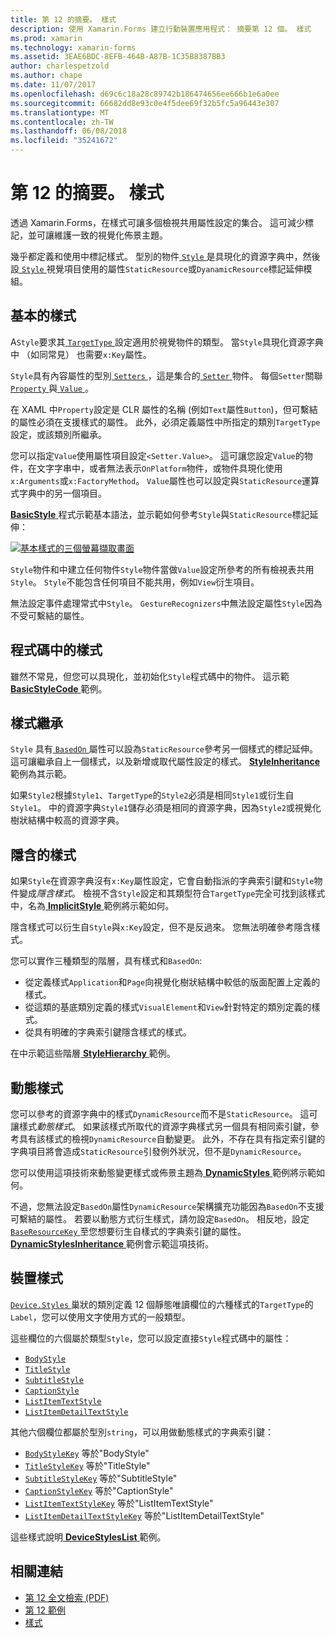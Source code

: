 ```yaml
---
title: 第 12 的摘要。 樣式
description: 使用 Xamarin.Forms 建立行動裝置應用程式： 摘要第 12 個。 樣式
ms.prod: xamarin
ms.technology: xamarin-forms
ms.assetid: 3EAE6BDC-8EFB-464B-A87B-1C35B8387BB3
author: charlespetzold
ms.author: chape
ms.date: 11/07/2017
ms.openlocfilehash: d69c6c18a28c89742b186474656ee666b1e6a0ee
ms.sourcegitcommit: 66682dd8e93c0e4f5dee69f32b5fc5a96443e307
ms.translationtype: MT
ms.contentlocale: zh-TW
ms.lasthandoff: 06/08/2018
ms.locfileid: "35241672"
---
```

# <a name="summary-of-chapter-12-styles"></a>第 12 的摘要。 樣式

透過 Xamarin.Forms，在樣式可讓多個檢視共用屬性設定的集合。 這可減少標記，並可讓維護一致的視覺化佈景主題。

幾乎都定義和使用中標記樣式。 型別的物件[ `Style` ](https://developer.xamarin.com/api/type/Xamarin.Forms.Style/)是具現化的資源字典中，然後設[ `Style` ](https://developer.xamarin.com/api/property/Xamarin.Forms.VisualElement.Style/)視覺項目使用的屬性`StaticResource`或`DyanamicResource`標記延伸模組。

## <a name="the-basic-style"></a>基本的樣式

A`Style`要求其[ `TargetType` ](https://developer.xamarin.com/api/property/Xamarin.Forms.Style.TargetType/)設定適用於視覺物件的類型。 當`Style`具現化資源字典中 （如同常見） 也需要`x:Key`屬性。

`Style`具有內容屬性的型別[ `Setters` ](https://developer.xamarin.com/api/property/Xamarin.Forms.Style.Setters/)，這是集合的[ `Setter` ](https://developer.xamarin.com/api/type/Xamarin.Forms.Setter/)物件。 每個`Setter`關聯[ `Property` ](https://developer.xamarin.com/api/property/Xamarin.Forms.Setter.Property/)與[ `Value` ](https://developer.xamarin.com/api/property/Xamarin.Forms.Setter.Value/)。

在 XAML 中`Property`設定是 CLR 屬性的名稱 (例如`Text`屬性`Button`)，但可繫結的屬性必須在支援樣式的屬性。 此外，必須定義屬性中所指定的類別`TargetType`設定，或該類別所繼承。

您可以指定`Value`使用屬性項目設定`<Setter.Value>`。 這可讓您設定`Value`的物件，在文字字串中，或者無法表示`OnPlatform`物件，或物件具現化使用`x:Arguments`或`x:FactoryMethod`。 `Value`屬性也可以設定與`StaticResource`運算式字典中的另一個項目。

[ **BasicStyle** ](https://github.com/xamarin/xamarin-forms-book-samples/tree/master/Chapter12/BasicStyle)程式示範基本語法，並示範如何參考`Style`與`StaticResource`標記延伸：

[![基本樣式的三個螢幕擷取畫面](images/ch12fg01-small.png "基本樣式")](images/ch12fg01-large.png#lightbox "基本樣式")

`Style`物件和中建立任何物件`Style`物件當做`Value`設定所參考的所有檢視表共用`Style`。 `Style`不能包含任何項目不能共用，例如`View`衍生項目。

無法設定事件處理常式中`Style`。 `GestureRecognizers`中無法設定屬性`Style`因為不受可繫結的屬性。

## <a name="styles-in-code"></a>程式碼中的樣式

雖然不常見，但您可以具現化，並初始化`Style`程式碼中的物件。 這示範[ **BasicStyleCode** ](https://github.com/xamarin/xamarin-forms-book-samples/tree/master/Chapter12/BasicStyleCode)範例。

## <a name="style-inheritance"></a>樣式繼承

`Style` 具有[ `BasedOn` ](https://developer.xamarin.com/api/property/Xamarin.Forms.Style.BasedOn/)屬性可以設為`StaticResource`參考另一個樣式的標記延伸。 這可讓繼承自上一個樣式，以及新增或取代屬性設定的樣式。 [ **StyleInheritance** ](https://github.com/xamarin/xamarin-forms-book-samples/tree/master/Chapter12/StyleInheritance)範例為其示範。

如果`Style2`根據`Style1`、`TargetType`的`Style2`必須是相同`Style1`或衍生自`Style1`。 中的資源字典`Style1`儲存必須是相同的資源字典，因為`Style2`或視覺化樹狀結構中較高的資源字典。

## <a name="implicit-styles"></a>隱含的樣式

如果`Style`在資源字典沒有`x:Key`屬性設定，它會自動指派的字典索引鍵和`Style`物件變成*隱含樣式*。 檢視不含`Style`設定和其類型符合`TargetType`完全可找到該樣式中，名為[ **ImplicitStyle** ](https://github.com/xamarin/xamarin-forms-book-samples/tree/master/Chapter12/ImplicitStyle)範例將示範如何。

隱含樣式可以衍生自`Style`與`x:Key`設定，但不是反過來。 您無法明確參考隱含樣式。

您可以實作三種類型的階層，具有樣式和`BasedOn`:

- 從定義樣式`Application`和`Page`向視覺化樹狀結構中較低的版面配置上定義的樣式。
- 從這類的基底類別定義的樣式`VisualElement`和`View`針對特定的類別定義的樣式。
- 從具有明確的字典索引鍵隱含樣式的樣式。

在中示範這些階層[ **StyleHierarchy** ](https://github.com/xamarin/xamarin-forms-book-samples/tree/master/Chapter12/StyleHierarchy)範例。

## <a name="dynamic-styles"></a>動態樣式

您可以參考的資源字典中的樣式`DynamicResource`而不是`StaticResource`。 這可讓樣式*動態樣式*。 如果該樣式所取代的資源字典樣式另一個具有相同索引鍵，參考具有該樣式的檢視`DynamicResource`自動變更。 此外，不存在具有指定索引鍵的字典項目將會造成`StaticResource`引發例外狀況，但不是`DynamicResource`。

您可以使用這項技術來動態變更樣式或佈景主題為[ **DynamicStyles** ](https://github.com/xamarin/xamarin-forms-book-samples/tree/master/Chapter12/DynamicStyles)範例將示範如何。

不過，您無法設定`BasedOn`屬性`DynamicResource`架構擴充功能因為`BasedOn`不支援可繫結的屬性。 若要以動態方式衍生樣式，請勿設定`BasedOn`。 相反地，設定[ `BaseResourceKey` ](https://developer.xamarin.com/api/property/Xamarin.Forms.Style.BaseResourceKey/)至您想要衍生自樣式的字典索引鍵的屬性。 [ **DynamicStylesInheritance** ](https://github.com/xamarin/xamarin-forms-book-samples/tree/master/Chapter12/DynaStylesInh)範例會示範這項技術。

## <a name="device-styles"></a>裝置樣式

[ `Device.Styles` ](https://developer.xamarin.com/api/type/Xamarin.Forms.Device+Styles/)巢狀的類別定義 12 個靜態唯讀欄位的六種樣式的`TargetType`的`Label`，您可以使用文字使用方式的一般類型。

這些欄位的六個屬於類型`Style`，您可以設定直接`Style`程式碼中的屬性：

- [`BodyStyle`](https://developer.xamarin.com/api/field/Xamarin.Forms.Device+Styles.BodyStyle/)
- [`TitleStyle`](https://developer.xamarin.com/api/field/Xamarin.Forms.Device+Styles.TitleStyle/)
- [`SubtitleStyle`](https://developer.xamarin.com/api/field/Xamarin.Forms.Device+Styles.SubtitleStyle/)
- [`CaptionStyle`](https://developer.xamarin.com/api/field/Xamarin.Forms.Device+Styles.CaptionStyle/)
- [`ListItemTextStyle`](https://developer.xamarin.com/api/field/Xamarin.Forms.Device+Styles.ListItemTextStyle/)
- [`ListItemDetailTextStyle`](https://developer.xamarin.com/api/field/Xamarin.Forms.Device+Styles.ListItemDetailTextStyle/)

其他六個欄位都屬於型別`string`，可以用做動態樣式的字典索引鍵：

- [`BodyStyleKey`](https://developer.xamarin.com/api/field/Xamarin.Forms.Device+Styles.BodyStyleKey/) 等於"BodyStyle"
- [`TitleStyleKey`](https://developer.xamarin.com/api/field/Xamarin.Forms.Device+Styles.TitleStyleKey/) 等於"TitleStyle"
- [`SubtitleStyleKey`](https://developer.xamarin.com/api/field/Xamarin.Forms.Device+Styles.SubtitleStyleKey/) 等於"SubtitleStyle"
- [`CaptionStyleKey`](https://developer.xamarin.com/api/field/Xamarin.Forms.Device+Styles.CaptionStyleKey/) 等於"CaptionStyle"
- [`ListItemTextStyleKey`](https://developer.xamarin.com/api/field/Xamarin.Forms.Device+Styles.ListItemTextStyleKey/) 等於"ListItemTextStyle"
- [`ListItemDetailTextStyleKey`](https://developer.xamarin.com/api/field/Xamarin.Forms.Device+Styles.ListItemDetailTextStyleKey/) 等於"ListItemDetailTextStyle"

這些樣式說明[ **DeviceStylesList** ](https://github.com/xamarin/xamarin-forms-book-samples/tree/master/Chapter12/DeviceStylesList)範例。



## <a name="related-links"></a>相關連結

- [第 12 全文檢索 (PDF)](https://download.xamarin.com/developer/xamarin-forms-book/XamarinFormsBook-Ch12-Apr2016.pdf)
- [第 12 範例](https://github.com/xamarin/xamarin-forms-book-samples/tree/master/Chapter12)
- [樣式](~/xamarin-forms/user-interface/styles/index.md)
